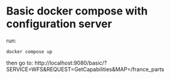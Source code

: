 # Basic docker compose with configuration server

run:

```
docker compose up
```

then go to: http://localhost:9080/basic/?SERVICE=WFS&REQUEST=GetCapabilities&MAP=/france_parts
